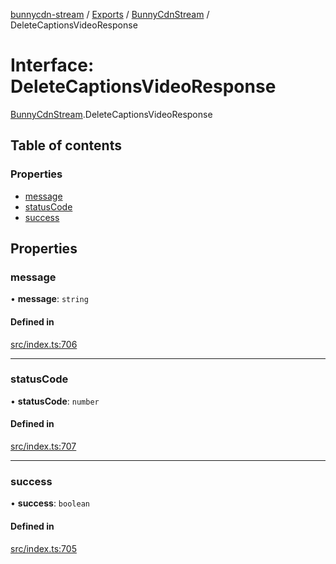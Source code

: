 [bunnycdn-stream](../README.md) / [Exports](../modules.md) / [BunnyCdnStream](../modules/BunnyCdnStream.md) / DeleteCaptionsVideoResponse

# Interface: DeleteCaptionsVideoResponse

[BunnyCdnStream](../modules/BunnyCdnStream.md).DeleteCaptionsVideoResponse

## Table of contents

### Properties

- [message](BunnyCdnStream.DeleteCaptionsVideoResponse.md#message)
- [statusCode](BunnyCdnStream.DeleteCaptionsVideoResponse.md#statuscode)
- [success](BunnyCdnStream.DeleteCaptionsVideoResponse.md#success)

## Properties

### message

• **message**: `string`

#### Defined in

[src/index.ts:706](https://github.com/dan-online/bunnycdn-stream/blob/7f053de/src/index.ts#L706)

___

### statusCode

• **statusCode**: `number`

#### Defined in

[src/index.ts:707](https://github.com/dan-online/bunnycdn-stream/blob/7f053de/src/index.ts#L707)

___

### success

• **success**: `boolean`

#### Defined in

[src/index.ts:705](https://github.com/dan-online/bunnycdn-stream/blob/7f053de/src/index.ts#L705)
